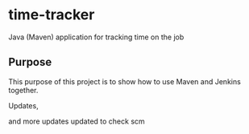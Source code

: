 # time-tracker
Java (Maven) application for tracking time on the job

## Purpose

This purpose of this project is to show how to use Maven and Jenkins together.

Updates, 

and more updates
 updated to check scm
